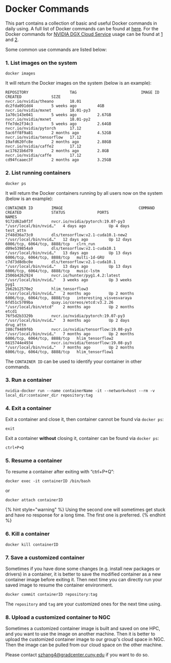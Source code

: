 # Docker Commands

This part contains a collection of basic and useful Docker commands in daily using. A full list of Docker commands can be found at [here](https://docs.docker.com/engine/reference/commandline/docker/). For the Docker commands for [NVIDIA DGX Cloud Service](https://compsci-hunter.gitbook.io/xie-research-group/hpc-environments/docker-tutorial/use-docker-on-nvidia-gpu-cloud) usage can be found at [1](http://docs.nvidia.com/dgx/dgx-registry-user-guide/index.html#using-dgx-registry-from-docker-command-line) and [2](http://docs.nvidia.com/ngc/ngc-user-guide/index.html).

Some common use commands are listed below:

### 1. List images on the system

```text
docker images
```

It will return the Docker images on the system \(below is an example\):

```text
REPOSITORY                  TAG                            IMAGE ID            CREATED             SIZE
nvcr.io/nvidia/theano       18.01                          dc2fda091dd4        5 weeks ago         4GB
nvcr.io/nvidia/mxnet        18.01-py3                      1a70c143e041        5 weeks ago         2.67GB
nvcr.io/nvidia/mxnet        18.01-py2                      ffe7de2f34c3        5 weeks ago         2.64GB
nvcr.io/nvidia/pytorch      17.12                          5ac6ff8f9a81        2 months ago        4.52GB
nvcr.io/nvidia/tensorflow   17.12                          19afd620fc8e        2 months ago        2.88GB
nvcr.io/nvidia/caffe2       17.12                          ac17621b6d70        2 months ago        2.8GB
nvcr.io/nvidia/caffe        17.12                          cd94fcaaec3f        2 months ago        3.25GB
```

### 2. List running containers

```text
docker ps
```

It will return the Docker containers running by all users now on the system \(below is an example\):

```text
CONTAINER ID        IMAGE                                 COMMAND                  CREATED             STATUS              PORTS                          NAMES
9172d62a0f3f        nvcr.io/nvidia/pytorch:19.07-py3      "/usr/local/bin/nvid…"   4 days ago          Up 4 days                                          test_attn
2f48d36a73c0        dls/tensorflow:v2.1-cuda10.1-new2     "/usr/local/bin/nvid…"   12 days ago         Up 12 days          6006/tcp, 6064/tcp, 8888/tcp   clrn_run
d09e539854a9        dls/tensorflow:v2.1-cuda10.1          "/usr/local/bin/nvid…"   13 days ago         Up 13 days          6006/tcp, 6064/tcp, 8888/tcp   multi-1d-GRU
c7d73d8dbc0e        dls/tensorflow:v2.1-cuda10.1          "/usr/local/bin/nvid…"   13 days ago         Up 13 days          6006/tcp, 6064/tcp, 8888/tcp   music-lstm
2506b4262924        nvcr.io/hunter/pyg1.4.2:latest        "/usr/local/bin/nvid…"   3 weeks ago         Up 3 weeks                                         pyg1
2b62b12570e2        hlim_tensorflow3                      "/usr/local/bin/nvid…"   2 months ago        Up 2 months         6006/tcp, 6064/tcp, 8888/tcp   interesting_visvesvaraya
6fd51c5709ba        quay.io/coreos/etcd:v3.2.26           "/usr/local/bin/etcd"    2 months ago        Up 2 months                                        etcd1
76f5d2b3329b        nvcr.io/nvidia/pytorch:19.07-py3      "/usr/local/bin/nvid…"   3 months ago        Up 2 days                                          drug_attn
288cf9489f6b        nvcr.io/nvidia/tensorflow:19.08-py3   "/usr/local/bin/nvid…"   7 months ago        Up 2 months         6006/tcp, 6064/tcp, 8888/tcp   hlim_tensorflow2
6615744e4934        nvcr.io/nvidia/tensorflow:19.08-py3   "/usr/local/bin/nvid…"   7 months ago        Up 2 months         6006/tcp, 6064/tcp, 8888/tcp   hlim_tensorflow1
```

The `CONTAINER ID` can be used to identify your container in other commands. 

### 3. Run a container

```text
nvidia-docker run --name containerName -it --network=host --rm -v local_dir:container_dir repository:tag
```

### 4. Exit a container

Exit a container and close it, then container cannot be found via `docker ps`:

```text
exit
```

Exit a container **without** closing it, container can be found via `docker ps`:

```text
ctrl+P+Q
```

### 5. Resume a container

To resume a container after exiting with “ctrl+P+Q”:

```text
docker exec -it containerID /bin/bash
```

or

```text
docker attach containerID
```

{% hint style="warning" %}
Using the second one will sometimes get stuck and have no response for a long time. The first one is preferred.
{% endhint %}

### 6. Kill a container

```text
docker kill containerID
```

### 7. Save a customized container

Sometimes if you have done some changes \(e.g. install new packages or drivers\) in a container, it is better to save the modified container as a new container image before exiting it. Then next time you can directly run your saved image to resume the container environment.

```text
docker commit containerID repository:tag
```

The `repository` and `tag` are your customized ones for the next time using. 

### 8. Upload a customized container to NGC

Sometimes a customized container image is built and saved on one HPC, and you want to use the image on another machine. Then it is better to upload the customized container image to our group's cloud space in NGC. Then the image can be pulled from our cloud space on the other machine. 

Please contact [szhang4@gradcenter.cuny.edu](mailto:szhang4@gradcenter.cuny.edu) if you want to do so.

